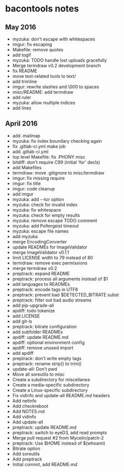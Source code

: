 bacontools notes
================

May 2016
--------
+ myzuka: don't escape with whitespaces
+ imgur: fix escaping
+ Makefile: remove quotes
+ add togif
+ myzuka: TODO handle lost uploads gracefully
+ Merge termdraw v0.2 development branch
+ fix README
+ move text-related tools to text/
+ add trimline
+ imgur: rewrite slashes and \000 to spaces
+ misc/README: add termdraw
+ add ruler
+ myzuka: allow multiple indices
+ add lines

April 2016
----------
+ add .mailmap
+ myzuka: fix index boundary checking again
+ fix .gitlab-ci.yml make job
+ add .gitlab-ci.yml
+ top level Makefile: fix .PHONY misc
+ bitdiff: don't require C99 (initial 'for' decls)
+ add Makefiles
+ termdraw: move .gitignore to misc/termdraw
+ imgur: fix missing require
+ imgur: fix title
+ imgur: code cleanup
+ add imgur
+ myzuka: add --tor option
+ myzuka: check for invalid index
+ myzuka: fix whitespace
+ myzuka: check for empty results
+ myzuka: remove escape TODO comment
+ myzuka: add Poltergeist timeout
+ myzuka: escape file names
+ add myzuka
+ merge EncodingConverter
+ update READMEs for ImageValidator
+ merge ImageValidator v0.1.1
+ limit LICENSE width to 79 instead of 80
+ termdraw: remove exec permissions
+ merge termdraw v0.2
+ preptrack: expand README
+ preptrack: process all arguments instead of $1
+ add languages to READMEs
+ preptrack: encode tags in UTF8
+ preptrack: prevent bad $DETECTED_BITRATE subst
+ preptrack: filter out bad audio streams
+ add pip-upgrade-all
+ apdiff: todo tokenize
+ add LICENSE
+ add git-ls
+ preptrack: bitrate configuration
+ add subfolder READMEs
+ apdiff: update README.md
+ apdiff: optional environment config
+ apdiff: remove unused import
+ add apdiff
+ preptrack: don't write empty tags
+ preptrack: rename strip() to trim()
+ update-all: Don't pwd
+ Move all soreutils to misc
+ Create a subdirectory for miscellanea
+ Create a media-specific subdirectory
+ Create a Linux-specific subdirectory
+ Fix vidinfo and update-all README.md headers
+ Add netinfo
+ Add checkreboot
+ Add NOTES.md
+ Add vidinfo
+ Add update-all
+ preptrack: update README.md
+ preptrack: switch to eyeD3, add read prompts
+ Merge pull request #2 from Mycelin/patch-2
+ preptrack: Use $HOME instead of $(whoami)
+ Bitrate option
+ Add soreutils
+ Add preptrack
+ Initial commit, add README.md
